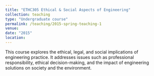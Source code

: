 ```yaml
---
title: "ETHC305 Ethical & Social Aspects of Engineering"
collection: teaching
type: "Undergraduate course"
permalink: /teaching/2015-spring-teaching-1
venue: 
date: "2015"
location:
---
```


This course explores the ethical, legal, and social implications of engineering practice. It addresses issues such as professional responsibility, ethical decision-making, and the impact of engineering solutions on society and the environment.
